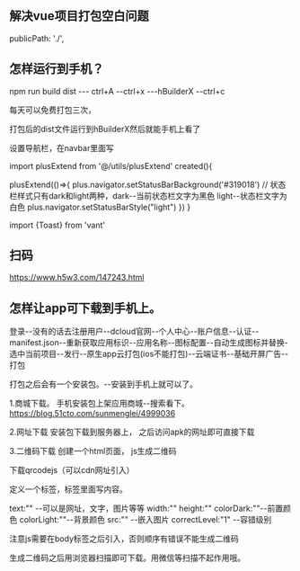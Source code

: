

## 解决vue项目打包空白问题

  publicPath: './',

## 怎样运行到手机？

npm run build 
dist --- ctrl+A --ctrl+x ---hBuilderX --ctrl+c

每天可以免费打包三次，

打包后的dist文件运行到hBuilderX然后就能手机上看了

设置导航栏，在navbar里面写

import plusExtend from '@/utils/plusExtend'
created(){
   
plusExtend(()=>{
    <!-- 在这里面就可以用5+ api了 -->
      plus.navigator.setStatusBarBackground('#319018')
    // 状态栏样式只有dark和light两种，dark--当前状态栏文字为黑色 light--状态栏文字为白色
    plus.navigator.setStatusBarStyle("light")
})
}

import {Toast} from 'vant'


## 扫码
https://www.h5w3.com/147243.html

## 怎样让app可下载到手机上。

登录--没有的话去注册用户--dcloud官网--个人中心--账户信息--认证--
manifest.json--重新获取应用标识--应用名称--图标配置--自动生成图标并替换-
选中当前项目--发行--原生app云打包(ios不能打包)--云端证书--基础开屏广告--打包

打包之后会有一个安装包。--安装到手机上就可以了。

1.商城下载。
手机安装包上架应用商城--搜索看下。
https://blog.51cto.com/sunmenglei/4999036

2.网址下载
安装包下载到服务器上，
之后访问apk的网址即可直接下载

3.二维码下载
创建一个html页面，
js生成二维码

下载qrcodejs（可以cdn网址引入）

定义一个标签，标签里面写内容。


text:"" --可以是网址，文字，图片等等
width:""
height:""
colorDark:""--前置颜色
colorLight:""--背景颜色
src:"" --嵌入图片
correctLevel:"1" --容错级别

注意js需要在body标签之后引入，否则顺序有错误不能生成二维码


生成二维码之后用浏览器扫描即可下载。用微信等扫描不起作用哦。

